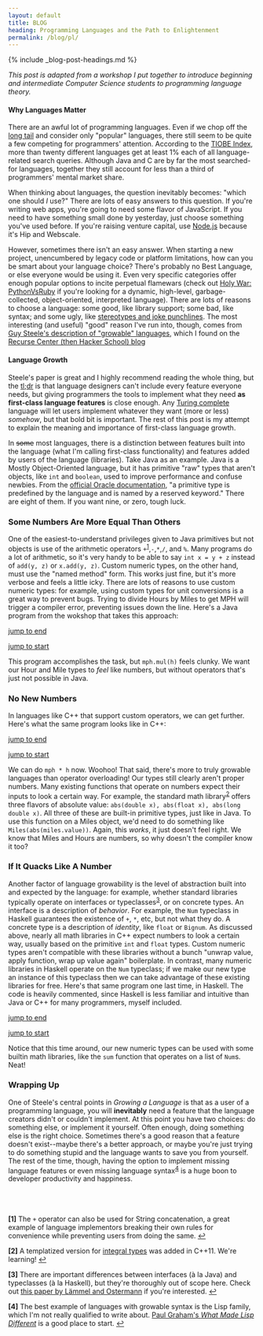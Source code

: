 ```yaml
---
layout: default
title: BLOG
heading: Programming Languages and the Path to Enlightenment
permalink: /blog/pl/
---
```

{% include _blog-post-headings.md %}

<script>
// This Liquid/Jekyll/Haml/Markdown blog engine homunculus is a complete disaster, but let's just make this work for now
var hotfix = document.createElement('style')
hotfix.innerHTML = "code { background: none; }";
document.head.appendChild(hotfix);
</script>

*This post is adapted from a workshop I put together to introduce beginning and intermediate Computer Science students to programming language theory.*

#### Why Languages Matter 

There are an awful lot of programming languages. Even if we chop off the [long tail](//en.wikipedia.org/wiki/Long_tail) and consider only "popular" languages, there still seem to be quite a few competing for programmers' attention. According to the [TIOBE Index](//www.tiobe.com/index.php/content/paperinfo/tpci/index.html), more than twenty different languages get at least 1% each of all language-related search queries. Although Java and C are by far the most searched-for languages, together they still account for less than a third of programmers' mental market share.

When thinking about languages, the question inevitably becomes: "which one should *I* use?" There are lots of easy answers to this question. If you're writing web apps, you're going to need some flavor of JavaScript. If you need to have something small done by yesterday, just choose something you've used before. If you're raising venture capital, use [Node.js](//nodejs.org/) because it's Hip and Webscale.

However, sometimes there isn't an easy answer. When starting a new project, unencumbered by legacy code or platform limitations, how can you be smart about your language choice? There's probably no Best Language, or else everyone would be using it. Even very specific categories offer enough popular options to incite perpetual flamewars (check out [Holy War: PythonVsRuby](//c2.com/cgi/wiki?HolyWar) if you're looking for a dynamic, high-level, garbage-collected, object-oriented, interpreted language). There are lots of reasons to choose a language: some good, like library support; some bad, like syntax; and some ugly, like [stereotypes and joke punchlines](//users.cms.caltech.edu/~mvanier/hacking/rants/cars.html). The most interesting (and useful) "good" reason I've run into, though, comes from [Guy Steele's description of "growable" languages](//www.cs.virginia.edu/~evans/cs655/readings/steele.pdf), which I found on the [Recurse Center (then Hacker School) blog](//www.recurse.com/blog/41-introducing-paper-of-the-week)

#### Language Growth

Steele's paper is great and I highly recommend reading the whole thing, but the [tl;dr](//en.wikipedia.org/wiki/TL;DR) is that language designers can't include every feature everyone needs, but giving programmers the tools to implement what they need **as first-class language features** is close enough. Any [Turing complete](//en.wikipedia.org/wiki/Turing_completeness) language will let users implement whatever they want (more or less) *somehow*, but that bold bit is important. The rest of this post is my attempt to explain the meaning and importance of first-class language growth.

In <del>some</del> most languages, there is a distinction between features built into the language (what I'm calling first-class functionality) and features added by users of the language (libraries). Take Java as an example. Java is a Mostly Object-Oriented language, but it has primitive "raw" types that aren't objects, like `int` and `boolean`, used to improve performance and confuse newbies. From the [official Oracle documentation](//docs.oracle.com/javase/tutorial/java/nutsandbolts/datatypes.html), "a primitive type is predefined by the language and is named by a reserved keyword." There are eight of them. If you want nine, or zero, tough luck.

### Some Numbers Are More Equal Than Others

One of the easiest-to-understand privileges given to Java primitives but not objects is use of the arithmetic operators `+`<sup id="ref1">[1](#note1)</sup>,`-`,`*`,`/`, and `%`. Many programs do a lot of arithmetic, so it's very handy to be able to say `int x = y + z` instead of `add(y, z)` or `x.add(y, z)`. Custom numeric types, on the other hand, must use the "named method" form. This works just fine, but it's more verbose and feels a little icky. There are lots of reasons to use custom numeric types: for example, using custom types for unit conversions is a great way to prevent bugs. Trying to divide Hours by Miles to get MPH will trigger a compiler error, preventing issues down the line.  Here's a Java program from the wokshop that takes this approach:

<a id="st1" href="#end1">jump to end</a>
<script src="https://gist.github.com/lmartel/e02efe00c6b3a3319cb6.js"></script>
<a id="end1" href="#st1">jump to start</a>

<span id="jmp1"></span> This program accomplishes the task, but `mph.mul(h)` feels clunky. We want our Hour and Mile types to *feel* like numbers, but without operators that's just not possible in Java.

### No New Numbers

In languages like C++ that support custom operators, we can get further. Here's what the same program looks like in C++:

<a id="st2" href="#end2">jump to end</a>
<script src="https://gist.github.com/lmartel/9752abb11e64d8a7f925.js"></script>
<a id="end2" href="#st2">jump to start</a>

We can do `mph * h` now. Woohoo! That said, there's more to truly growable languages than operator overloading! Our types still clearly aren't proper numbers. Many existing functions that operate on numbers expect their inputs to look a certain way. For example, the standard math library<sup id="ref2">[2](#note2)</sup> offers three flavors of absolute value: `abs(double x), abs(float x), abs(long double x)`. All three of these are built-in primitive types, just like in Java. To use this function on a Miles object, we'd need to do something like `Miles(abs(miles.value))`. Again, this *works*, it just doesn't feel right. We know that Miles and Hours are numbers, so why doesn't the compiler know it too?

### If It Quacks Like A Number

Another factor of language growability is the level of abstraction built into and expected by the language: for example, whether standard libraries typically operate on interfaces or typeclasses<sup id="ref3">[3](#note3)</sup>, or on concrete types. An interface is a description of *behavior*. For example, the `Num` typeclass in Haskell guarantees the existence of `+`, `*`, etc, but not what they do. A concrete type is a description of *identity*, like `float` or `Bignum`. As discussed above, nearly all math libraries in C++ expect numbers to look a certain way, usually based on the primitive `int` and `float` types. Custom numeric types aren't compatible with these libraries without a bunch "unwrap value, apply function, wrap up value again" boilerplate. In contrast, many numeric libraries in Haskell operate on the `Num` typeclass; if we make our new type an instance of this typeclass then we can take advantage of these existing libraries for free. Here's that same program one last time, in Haskell. The code is heavily commented, since Haskell is less familiar and intuitive than Java or C++ for many programmers, myself included.

<a id="st3" href="#end3">jump to end</a>
<script src="https://gist.github.com/lmartel/a15c001c5892990317b9.js"></script>
<a id="end3" href="#st3">jump to start</a>

Notice that this time around, our new numeric types can be used with some builtin math libraries, like the `sum` function that operates on a list of `Num`s. Neat!

### Wrapping Up

One of Steele's central points in *Growing a Language* is that as a user of a programming language, you will **inevitably** need a feature that the language creators didn't or couldn't implement. At this point you have two choices: do something else, or implement it yourself. Often enough, doing something else is the right choice. Sometimes there's a good reason that a feature doesn't exist--maybe there's a better approach, or maybe you're just trying to do something stupid and the language wants to save you from yourself. The rest of the time, though, having the option to implement missing language features or even missing language syntax<sup id="ref4">[4](#note4)</sup> is a huge boon to developer productivity and happiness. 

<br><br><br>
<strong id="note1">[1]</strong> The `+` operator can also be used for String concatenation, a great example of language implementors breaking their own rules for convenience while preventing users from doing the same. [&#8617;](#ref1)

<strong id="note2">[2]</strong> A templatized version for [integral types](http://www.cplusplus.com/reference/type_traits/is_integral/) was added in C++11. We're learning! [&#8617;](#ref2)

<strong id="note3">[3]</strong> There are important differences between interfaces (à la Java) and typeclasses (à la Haskell), but they're thoroughly out of scope here. Check out [this paper by Lämmel and Ostermann](http://citeseerx.ist.psu.edu/viewdoc/summary?doi=10.1.1.99.8567) if you're interested. [&#8617;](#ref3)

<strong id="note4">[4]</strong> The best example of languages with growable syntax is the Lisp family, which I'm not really qualified to write about. [Paul Graham's *What Made Lisp Different*](//www.paulgraham.com/diff.html) is a good place to start. [&#8617;](#ref4)
